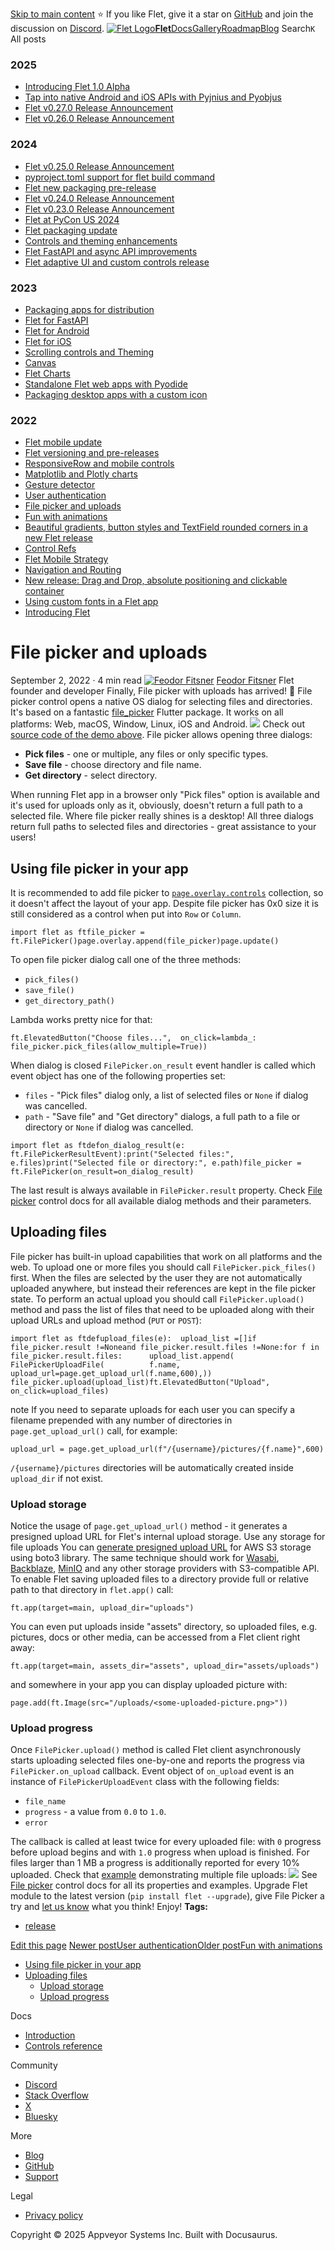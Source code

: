 [Skip to main content](https://flet.dev/blog/file-picker-and-uploads/#__docusaurus_skipToContent_fallback)
⭐️ If you like Flet, give it a star on [GitHub](https://github.com/flet-dev/flet) and join the discussion on [Discord](https://discord.gg/dzWXP8SHG8).
[![Flet Logo](https://flet.dev/img/logo.svg)**Flet**](https://flet.dev/)[Docs](https://flet.dev/docs/)[Gallery](https://flet.dev/gallery)[Roadmap](https://flet.dev/roadmap)[Blog](https://flet.dev/blog)
[](https://github.com/flet-dev/flet)
Search`K`
All posts
### 2025
  * [Introducing Flet 1.0 Alpha](https://flet.dev/blog/introducing-flet-1-0-alpha)
  * [Tap into native Android and iOS APIs with Pyjnius and Pyobjus](https://flet.dev/blog/tap-into-native-android-and-ios-apis-with-Pyjnius-and-pyobjus)
  * [Flet v0.27.0 Release Announcement](https://flet.dev/blog/flet-v-0-27-release-announcement)
  * [Flet v0.26.0 Release Announcement](https://flet.dev/blog/flet-v-0-26-release-announcement)


### 2024
  * [Flet v0.25.0 Release Announcement](https://flet.dev/blog/flet-v-0-25-release-announcement)
  * [pyproject.toml support for flet build command](https://flet.dev/blog/pyproject-toml-support-for-flet-build-command)
  * [Flet new packaging pre-release](https://flet.dev/blog/flet-new-packaging-pre-release)
  * [Flet v0.24.0 Release Announcement](https://flet.dev/blog/flet-v-0-24-release-announcement)
  * [Flet v0.23.0 Release Announcement](https://flet.dev/blog/flet-v-0-23-release-announcement)
  * [Flet at PyCon US 2024](https://flet.dev/blog/flet-at-pycon-us-2024)
  * [Flet packaging update](https://flet.dev/blog/flet-packaging-update)
  * [Controls and theming enhancements](https://flet.dev/blog/controls-and-theming-enhancements)
  * [Flet FastAPI and async API improvements](https://flet.dev/blog/flet-fastapi-and-async-api-improvements)
  * [Flet adaptive UI and custom controls release](https://flet.dev/blog/flet-adaptive-and-custom-controls)


### 2023
  * [Packaging apps for distribution](https://flet.dev/blog/packaging-apps-for-distribution)
  * [Flet for FastAPI](https://flet.dev/blog/flet-for-fastapi)
  * [Flet for Android](https://flet.dev/blog/flet-for-android)
  * [Flet for iOS](https://flet.dev/blog/flet-for-ios)
  * [Scrolling controls and Theming](https://flet.dev/blog/scrolling-controls-and-theming)
  * [Canvas](https://flet.dev/blog/canvas)
  * [Flet Charts](https://flet.dev/blog/flet-charts)
  * [Standalone Flet web apps with Pyodide](https://flet.dev/blog/standalone-flet-web-apps-with-pyodide)
  * [Packaging desktop apps with a custom icon](https://flet.dev/blog/packaging-desktop-apps-with-custom-icon)


### 2022
  * [Flet mobile update](https://flet.dev/blog/flet-mobile-update)
  * [Flet versioning and pre-releases](https://flet.dev/blog/flet-versioning-and-pre-releases)
  * [ResponsiveRow and mobile controls](https://flet.dev/blog/responsive-row-and-mobile-controls)
  * [Matplotlib and Plotly charts](https://flet.dev/blog/matplotlib-and-plotly-charts)
  * [Gesture detector](https://flet.dev/blog/gesture-detector)
  * [User authentication](https://flet.dev/blog/user-authentication)
  * [File picker and uploads](https://flet.dev/blog/file-picker-and-uploads)
  * [Fun with animations](https://flet.dev/blog/fun-with-animations)
  * [Beautiful gradients, button styles and TextField rounded corners in a new Flet release](https://flet.dev/blog/gradients-button-textfield-styles)
  * [Control Refs](https://flet.dev/blog/control-refs)
  * [Flet Mobile Strategy](https://flet.dev/blog/flet-mobile-strategy)
  * [Navigation and Routing](https://flet.dev/blog/navigation-and-routing)
  * [New release: Drag and Drop, absolute positioning and clickable container](https://flet.dev/blog/drag-and-drop-release)
  * [Using custom fonts in a Flet app](https://flet.dev/blog/using-custom-fonts-in-flet-app)
  * [Introducing Flet](https://flet.dev/blog/introducing-flet)


# File picker and uploads
September 2, 2022 · 4 min read
[![Feodor Fitsner](https://avatars0.githubusercontent.com/u/5041459?s=400&v=4)](ttps://github.com/FeodorFitsner)
[Feodor Fitsner](ttps://github.com/FeodorFitsner)
Flet founder and developer
[](https://github.com/FeodorFitsner "GitHub")[](https://x.com/fletdev "X")
Finally, File picker with uploads has arrived! 🎉
File picker control opens a native OS dialog for selecting files and directories. It's based on a fantastic [file_picker](https://pub.dev/packages/file_picker) Flutter package.
It works on all platforms: Web, macOS, Window, Linux, iOS and Android.
![](https://flet.dev/img/docs/controls/file-picker/file-picker-all-modes-demo.png)
Check out [source code of the demo above](https://github.com/flet-dev/examples/blob/main/python/controls/file-picker/file-picker-all-modes.py).
File picker allows opening three dialogs:
  * **Pick files** - one or multiple, any files or only specific types.
  * **Save file** - choose directory and file name.
  * **Get directory** - select directory.


When running Flet app in a browser only "Pick files" option is available and it's used for uploads only as it, obviously, doesn't return a full path to a selected file.
Where file picker really shines is a desktop! All three dialogs return full paths to selected files and directories - great assistance to your users!
## Using file picker in your app[​](https://flet.dev/blog/file-picker-and-uploads/#using-file-picker-in-your-app "Direct link to Using file picker in your app")
It is recommended to add file picker to [`page.overlay.controls`](https://flet.dev/docs/controls/page#overlay) collection, so it doesn't affect the layout of your app. Despite file picker has 0x0 size it is still considered as a control when put into `Row` or `Column`.
```
import flet as ftfile_picker = ft.FilePicker()page.overlay.append(file_picker)page.update()
```

To open file picker dialog call one of the three methods:
  * `pick_files()`
  * `save_file()`
  * `get_directory_path()`


Lambda works pretty nice for that:
```
ft.ElevatedButton("Choose files...",  on_click=lambda_: file_picker.pick_files(allow_multiple=True))
```

When dialog is closed `FilePicker.on_result` event handler is called which event object has one of the following properties set:
  * `files` - "Pick files" dialog only, a list of selected files or `None` if dialog was cancelled.
  * `path` - "Save file" and "Get directory" dialogs, a full path to a file or directory or `None` if dialog was cancelled.


```
import flet as ftdefon_dialog_result(e: ft.FilePickerResultEvent):print("Selected files:", e.files)print("Selected file or directory:", e.path)file_picker = ft.FilePicker(on_result=on_dialog_result)
```

The last result is always available in `FilePicker.result` property.
Check [File picker](https://flet.dev/docs/controls/filepicker) control docs for all available dialog methods and their parameters.
## Uploading files[​](https://flet.dev/blog/file-picker-and-uploads/#uploading-files "Direct link to Uploading files")
File picker has built-in upload capabilities that work on all platforms and the web.
To upload one or more files you should call `FilePicker.pick_files()` first. When the files are selected by the user they are not automatically uploaded anywhere, but instead their references are kept in the file picker state.
To perform an actual upload you should call `FilePicker.upload()` method and pass the list of files that need to be uploaded along with their upload URLs and upload method (`PUT` or `POST`):
```
import flet as ftdefupload_files(e):  upload_list =[]if file_picker.result !=Noneand file_picker.result.files !=None:for f in file_picker.result.files:      upload_list.append(        FilePickerUploadFile(          f.name,          upload_url=page.get_upload_url(f.name,600),))    file_picker.upload(upload_list)ft.ElevatedButton("Upload", on_click=upload_files)
```

note
If you need to separate uploads for each user you can specify a filename prepended with any number of directories in `page.get_upload_url()` call, for example:
```
upload_url = page.get_upload_url(f"/{username}/pictures/{f.name}",600)
```

`/{username}/pictures` directories will be automatically created inside `upload_dir` if not exist.
### Upload storage[​](https://flet.dev/blog/file-picker-and-uploads/#upload-storage "Direct link to Upload storage")
Notice the usage of `page.get_upload_url()` method - it generates a presigned upload URL for Flet's internal upload storage.
Use any storage for file uploads
You can [generate presigned upload URL](https://boto3.amazonaws.com/v1/documentation/api/latest/guide/s3-presigned-urls.html#generating-a-presigned-url-to-upload-a-file) for AWS S3 storage using boto3 library.
The same technique should work for [Wasabi](https://wasabi.com/), [Backblaze](https://www.backblaze.com/), [MinIO](https://min.io/) and any other storage providers with S3-compatible API.
To enable Flet saving uploaded files to a directory provide full or relative path to that directory in `flet.app()` call:
```
ft.app(target=main, upload_dir="uploads")
```

You can even put uploads inside "assets" directory, so uploaded files, e.g. pictures, docs or other media, can be accessed from a Flet client right away:
```
ft.app(target=main, assets_dir="assets", upload_dir="assets/uploads")
```

and somewhere in your app you can display uploaded picture with:
```
page.add(ft.Image(src="/uploads/<some-uploaded-picture.png>"))
```

### Upload progress[​](https://flet.dev/blog/file-picker-and-uploads/#upload-progress "Direct link to Upload progress")
Once `FilePicker.upload()` method is called Flet client asynchronously starts uploading selected files one-by-one and reports the progress via `FilePicker.on_upload` callback.
Event object of `on_upload` event is an instance of `FilePickerUploadEvent` class with the following fields:
  * `file_name`
  * `progress` - a value from `0.0` to `1.0`.
  * `error`


The callback is called at least twice for every uploaded file: with `0` progress before upload begins and with `1.0` progress when upload is finished. For files larger than 1 MB a progress is additionally reported for every 10% uploaded.
Check that [example](https://github.com/flet-dev/examples/blob/main/python/controls/file-picker/file-picker-upload-progress.py) demonstrating multiple file uploads:
![](https://flet.dev/img/docs/controls/file-picker/file-picker-multiple-uploads.png)
See [File picker](https://flet.dev/docs/controls/filepicker) control docs for all its properties and examples.
Upgrade Flet module to the latest version (`pip install flet --upgrade`), give File Picker a try and [let us know](https://discord.gg/dzWXP8SHG8) what you think!
Enjoy!
**Tags:**
  * [release](https://flet.dev/blog/tags/release)


[Edit this page](https://github.com/flet-dev/website/edit/main/blog/2022-09-02-file-picker-and-uploads.md)
[Newer postUser authentication](https://flet.dev/blog/user-authentication)[Older postFun with animations](https://flet.dev/blog/fun-with-animations)
  * [Using file picker in your app](https://flet.dev/blog/file-picker-and-uploads/#using-file-picker-in-your-app)
  * [Uploading files](https://flet.dev/blog/file-picker-and-uploads/#uploading-files)
    * [Upload storage](https://flet.dev/blog/file-picker-and-uploads/#upload-storage)
    * [Upload progress](https://flet.dev/blog/file-picker-and-uploads/#upload-progress)


Docs
  * [Introduction](https://flet.dev/docs)
  * [Controls reference](https://flet.dev/docs/controls)


Community
  * [Discord](https://discord.gg/dzWXP8SHG8)
  * [Stack Overflow](https://stackoverflow.com/questions/tagged/flet)
  * [X](https://x.com/fletdev)
  * [Bluesky](https://bsky.app/profile/fletdev.bsky.social)


More
  * [Blog](https://flet.dev/blog)
  * [GitHub](https://github.com/flet-dev/flet)
  * [Support](https://flet.dev/support)


Legal
  * [Privacy policy](https://flet.dev/privacy-policy)


Copyright © 2025 Appveyor Systems Inc. Built with Docusaurus.
